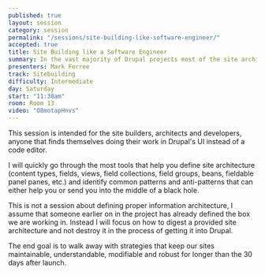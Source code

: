 ```yaml
---
published: true
layout: session
category: session
permalink: "/sessions/site-building-like-software-engineer/"
accepted: true
title: Site Building like a Software Engineer
summary: In the vast majority of Drupal projects most of the site architecture is defined by clicking around in the admin area. This ends up being both extremely powerful and dangerous. To help avoid some of the dangers I propose we start taking site building as seriously as software engineers take their data and object models.
presenters: Mark Ferree
track: Sitebuilding
difficulty: Intermediate
day: Saturday
start: "11:30am"
room: Room 13
video: "O8motapHnvs"
---
```


This session is intended for the site builders, architects and developers, anyone that finds themselves doing their work in Drupal's UI instead of a code editor.

I will quickly go through the most tools that help you define site architecture (content types, fields, views, field collections, field groups, beans, fieldable panel panes, etc.) and identify common patterns and anti-patterns that can either help you or send you into the middle of a black hole.

This is not a session about defining proper information architecture, I assume that someone earlier on in the project has already defined the box we are working in. Instead I will focus on how to digest a provided site architecture and not destroy it in the process of getting it into Drupal.

The end goal is to walk away with strategies that keep our sites maintainable, understandable, modifiable and robust for longer than the 30 days after launch.
